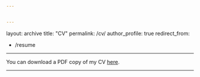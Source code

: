 ```yaml
---


---
```

layout: archive
title: "CV"
permalink: /cv/
author_profile: true
redirect_from:

- /resume

---

You can download a PDF copy of my CV [here](/files/pdf/cv_sfs.pdf).

---
